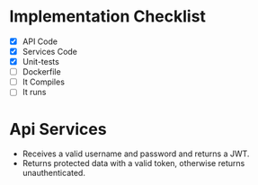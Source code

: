 # Implementation Checklist
- [X] API Code
- [X] Services Code
- [X] Unit-tests
- [ ] Dockerfile
- [ ] It Compiles
- [ ] It runs

# Api Services
- Receives a valid username and password and returns a JWT.
- Returns protected data with a valid token, otherwise returns unauthenticated.
